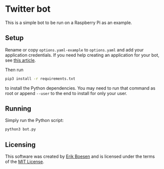 # Twitter bot
This is a simple bot to be run on a Raspberry Pi as an example.

## Setup
Rename or copy `options.yaml-example` to `options.yaml` and add your application credentials. If you need help creating an application for your bot, see [this article](https://dototot.com/how-to-write-a-twitter-bot-with-python-and-tweepy/).

Then run

```sh
pip3 install -r requirements.txt
```

to install the Python dependencies. You may need to run that command as root or append `--user` to the end to install for only your user.

## Running
Simply run the Python script:

```sh
python3 bot.py
```

## Licensing
This software was created by [Erik Boesen](https://github.com/ErikBoesen) and is licensed under the terms of the [MIT License](LICENSE).
